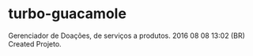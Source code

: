 # turbo-guacamole
Gerenciador de Doações, de serviços a produtos.
2016 08 08 13:02 (BR) Created Projeto.
